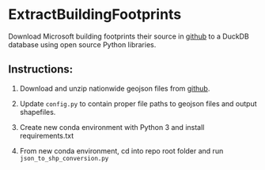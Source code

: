 # ExtractBuildingFootprints

Download Microsoft building footprints their source in [github](https://github.com/Microsoft/USBuildingFootprints) to a DuckDB database using open source Python libraries.

## Instructions:

1. Download and unzip nationwide geojson files from [github](https://github.com/Microsoft/USBuildingFootprints).

2. Update `config.py` to contain proper file paths to geojson files and output shapefiles.

3. Create new conda environment with Python 3 and install requirements.txt

4. From new conda environment, cd into repo root folder and run `json_to_shp_conversion.py`
